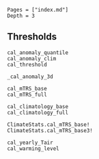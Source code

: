 ```@contents
Pages = ["index.md"]
Depth = 3
```

## Thresholds

```@docs
cal_anomaly_quantile
cal_anomaly_clim
cal_threshold
```

```@docs
_cal_anomaly_3d
```

```@docs
cal_mTRS_base
cal_mTRS_full

cal_climatology_base
cal_climatology_full
```


```@docs
ClimateStats.cal_mTRS_base!
ClimateStats.cal_mTRS_base3!
```


```@docs
cal_yearly_Tair
cal_warming_level
```
